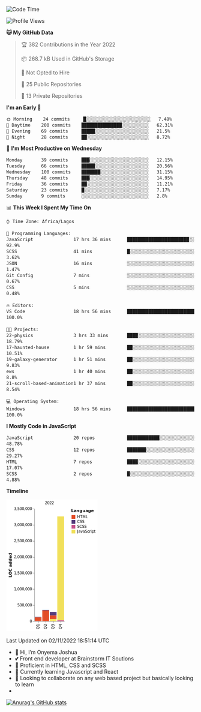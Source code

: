 <!--START_SECTION:waka-->
![Code Time](http://img.shields.io/badge/Code%20Time-25%20hrs%2042%20mins-blue)

![Profile Views](http://img.shields.io/badge/Profile%20Views-76-blue)

**🐱 My GitHub Data** 

> 🏆 382 Contributions in the Year 2022
 > 
> 📦 268.7 kB Used in GitHub's Storage 
 > 
> 🚫 Not Opted to Hire
 > 
> 📜 25 Public Repositories 
 > 
> 🔑 13 Private Repositories  
 > 
**I'm an Early 🐤** 

```text
🌞 Morning    24 commits     █░░░░░░░░░░░░░░░░░░░░░░░░   7.48% 
🌆 Daytime    200 commits    ███████████████░░░░░░░░░░   62.31% 
🌃 Evening    69 commits     █████░░░░░░░░░░░░░░░░░░░░   21.5% 
🌙 Night      28 commits     ██░░░░░░░░░░░░░░░░░░░░░░░   8.72%

```
📅 **I'm Most Productive on Wednesday** 

```text
Monday       39 commits     ███░░░░░░░░░░░░░░░░░░░░░░   12.15% 
Tuesday      66 commits     █████░░░░░░░░░░░░░░░░░░░░   20.56% 
Wednesday    100 commits    ███████░░░░░░░░░░░░░░░░░░   31.15% 
Thursday     48 commits     ███░░░░░░░░░░░░░░░░░░░░░░   14.95% 
Friday       36 commits     ██░░░░░░░░░░░░░░░░░░░░░░░   11.21% 
Saturday     23 commits     █░░░░░░░░░░░░░░░░░░░░░░░░   7.17% 
Sunday       9 commits      ░░░░░░░░░░░░░░░░░░░░░░░░░   2.8%

```


📊 **This Week I Spent My Time On** 

```text
⌚︎ Time Zone: Africa/Lagos

💬 Programming Languages: 
JavaScript               17 hrs 36 mins      ███████████████████████░░   92.9% 
SCSS                     41 mins             █░░░░░░░░░░░░░░░░░░░░░░░░   3.62% 
JSON                     16 mins             ░░░░░░░░░░░░░░░░░░░░░░░░░   1.47% 
Git Config               7 mins              ░░░░░░░░░░░░░░░░░░░░░░░░░   0.67% 
CSS                      5 mins              ░░░░░░░░░░░░░░░░░░░░░░░░░   0.48%

🔥 Editors: 
VS Code                  18 hrs 56 mins      █████████████████████████   100.0%

🐱‍💻 Projects: 
22-physics               3 hrs 33 mins       ████░░░░░░░░░░░░░░░░░░░░░   18.79% 
17-haunted-house         1 hr 59 mins        ██░░░░░░░░░░░░░░░░░░░░░░░   10.51% 
19-galaxy-generator      1 hr 51 mins        ██░░░░░░░░░░░░░░░░░░░░░░░   9.83% 
ews                      1 hr 40 mins        ██░░░░░░░░░░░░░░░░░░░░░░░   8.8% 
21-scroll-based-animation1 hr 37 mins        ██░░░░░░░░░░░░░░░░░░░░░░░   8.54%

💻 Operating System: 
Windows                  18 hrs 56 mins      █████████████████████████   100.0%

```

**I Mostly Code in JavaScript** 

```text
JavaScript               20 repos            ████████████░░░░░░░░░░░░░   48.78% 
CSS                      12 repos            ███████░░░░░░░░░░░░░░░░░░   29.27% 
HTML                     7 repos             ████░░░░░░░░░░░░░░░░░░░░░   17.07% 
SCSS                     2 repos             █░░░░░░░░░░░░░░░░░░░░░░░░   4.88%

```


**Timeline**

![Chart not found](https://raw.githubusercontent.com/the-officialjosh/the-officialjosh/main/charts/bar_graph.png) 


 Last Updated on 02/11/2022 18:51:14 UTC
<!--END_SECTION:waka-->


- 👋 Hi, I’m Onyema Joshua
- 💕 Front end developer at Brainstorm IT Soutions
- 👀 Proficient  in HTML, CSS and SCSS
- 🌱 Currently learning Javascript and React
- 💞️ Looking to collaborate on any web based project but basically looking to learn
- 
[![Anurag's GitHub stats](https://github-readme-stats.vercel.app/api?username=the-officialjosh&count_private=true&show_icons=true&theme=tokyonight)](https://github.com/anuraghazra/github-readme-stats) 
<!---
the-officialjosh/the-officialjosh is a ✨ special ✨ repository because its `README.md` (this file) appears on your GitHub profile.
You can click the Preview link to take a look at your change.
--->
